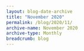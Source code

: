 ```yaml
---
layout: blog-date-archive
title: "November 2020"
permalink: /blog/2020/11/
archive-name: November 2020
archive-type: Monthly
breadcrumb: blog
---
```

